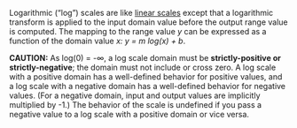 Logarithmic (“log”) scales are like [linear scales](https://pub.dev/documentation/d4_scale/latest/topics/Linear%20scales-topic.html) except that a logarithmic transform is applied to the input domain value before the output range value is computed. The mapping to the range value *y* can be expressed as a function of the domain value *x: y = m log(x) + b*.

**CAUTION:** As log(0) = -∞, a log scale domain must be **strictly-positive or strictly-negative**; the domain must not include or cross zero. A log scale with a positive domain has a well-defined behavior for positive values, and a log scale with a negative domain has a well-defined behavior for negative values. (For a negative domain, input and output values are implicitly multiplied by -1.) The behavior of the scale is undefined if you pass a negative value to a log scale with a positive domain or vice versa.